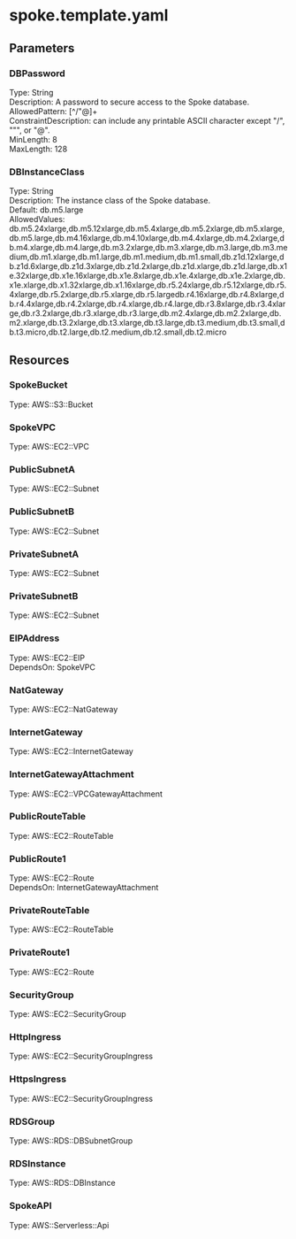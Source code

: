 # spoke.template.yaml



## Parameters

### DBPassword

Type: String  
Description: A password to secure access to the Spoke database.  
AllowedPattern: [^/"@]+  
ConstraintDescription: can include any printable ASCII character except "/", """, or "@".  
MinLength: 8  
MaxLength: 128

### DBInstanceClass

Type: String  
Description: The instance class of the Spoke database.  
Default: db.m5.large  
AllowedValues: db.m5.24xlarge,db.m5.12xlarge,db.m5.4xlarge,db.m5.2xlarge,db.m5.xlarge,db.m5.large,db.m4.16xlarge,db.m4.10xlarge,db.m4.4xlarge,db.m4.2xlarge,db.m4.xlarge,db.m4.large,db.m3.2xlarge,db.m3.xlarge,db.m3.large,db.m3.medium,db.m1.xlarge,db.m1.large,db.m1.medium,db.m1.small,db.z1d.12xlarge,db.z1d.6xlarge,db.z1d.3xlarge,db.z1d.2xlarge,db.z1d.xlarge,db.z1d.large,db.x1e.32xlarge,db.x1e.16xlarge,db.x1e.8xlarge,db.x1e.4xlarge,db.x1e.2xlarge,db.x1e.xlarge,db.x1.32xlarge,db.x1.16xlarge,db.r5.24xlarge,db.r5.12xlarge,db.r5.4xlarge,db.r5.2xlarge,db.r5.xlarge,db.r5.largedb.r4.16xlarge,db.r4.8xlarge,db.r4.4xlarge,db.r4.2xlarge,db.r4.xlarge,db.r4.large,db.r3.8xlarge,db.r3.4xlarge,db.r3.2xlarge,db.r3.xlarge,db.r3.large,db.m2.4xlarge,db.m2.2xlarge,db.m2.xlarge,db.t3.2xlarge,db.t3.xlarge,db.t3.large,db.t3.medium,db.t3.small,db.t3.micro,db.t2.large,db.t2.medium,db.t2.small,db.t2.micro

## Resources

### SpokeBucket

Type: AWS::S3::Bucket

### SpokeVPC

Type: AWS::EC2::VPC

### PublicSubnetA

Type: AWS::EC2::Subnet

### PublicSubnetB

Type: AWS::EC2::Subnet

### PrivateSubnetA

Type: AWS::EC2::Subnet

### PrivateSubnetB

Type: AWS::EC2::Subnet

### EIPAddress

Type: AWS::EC2::EIP  
DependsOn: SpokeVPC

### NatGateway

Type: AWS::EC2::NatGateway

### InternetGateway

Type: AWS::EC2::InternetGateway

### InternetGatewayAttachment

Type: AWS::EC2::VPCGatewayAttachment

### PublicRouteTable

Type: AWS::EC2::RouteTable

### PublicRoute1

Type: AWS::EC2::Route  
DependsOn: InternetGatewayAttachment

### PrivateRouteTable

Type: AWS::EC2::RouteTable

### PrivateRoute1

Type: AWS::EC2::Route

### SecurityGroup

Type: AWS::EC2::SecurityGroup

### HttpIngress

Type: AWS::EC2::SecurityGroupIngress

### HttpsIngress

Type: AWS::EC2::SecurityGroupIngress

### RDSGroup

Type: AWS::RDS::DBSubnetGroup

### RDSInstance

Type: AWS::RDS::DBInstance

### SpokeAPI

Type: AWS::Serverless::Api